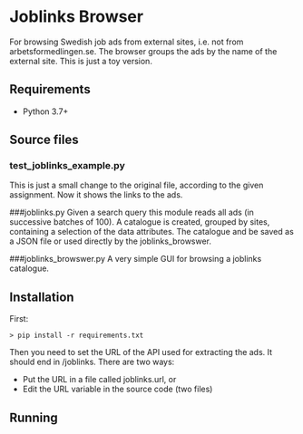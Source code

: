 # Joblinks Browser

For browsing Swedish job ads from external sites, 
i.e. not from arbetsformedlingen.se. 
The browser groups the ads by the name of the 
external site. This is just a toy version.

## Requirements
* Python 3.7+

## Source files
### test_joblinks_example.py
This is just a small change to the original file,
according to the given assignment. Now it shows the
links to the ads.

###joblinks.py
Given a search query this module reads all ads (in successive 
batches of 100). A catalogue is created, grouped by sites, containing 
a selection of the data attributes. The catalogue and be saved as a JSON file
or used directly by the joblinks_browswer.

###joblinks_browswer.py
A very simple GUI for browsing a joblinks catalogue.

## Installation
First:

    > pip install -r requirements.txt

Then you need to set the URL of the API used for 
extracting the ads. It should end in /joblinks.
There are two ways:
* Put the URL in a file called joblinks.url, or
* Edit the URL variable in the source code (two files)

## Running






